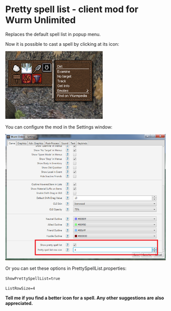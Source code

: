 # Pretty spell list - client mod for Wurm Unlimited

Replaces the default spell list in popup menu. 

Now it is possible to cast a spell by clicking at its icon:

![map](https://github.com/IldarW/PrettySpellList/raw/master/1.png)


You can configure the mod in the Settings window:

![map](https://github.com/IldarW/PrettySpellList/raw/master/2.png)

Or you can set these options in PrettySpellList.properties:

`ShowPrettySpellList=true`

`ListRowSize=4`



**Tell me if you find a better icon for a spell. Any other suggestions are also appreciated.**
